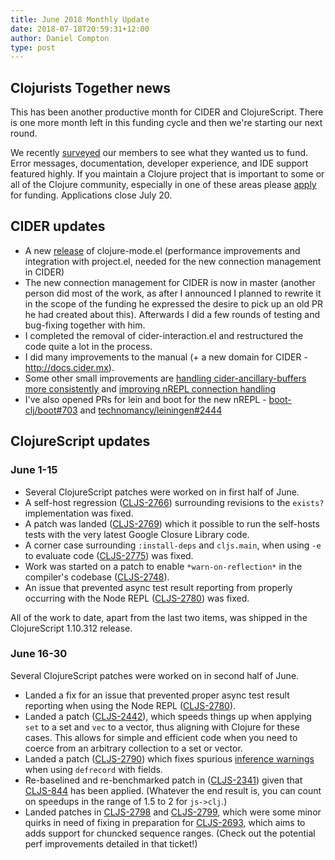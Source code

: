 ```yaml
---
title: June 2018 Monthly Update
date: 2018-07-18T20:59:31+12:00
author: Daniel Compton
type: post
---
```


## Clojurists Together news

This has been another productive month for CIDER and ClojureScript. There is one more month left in this funding cycle and then we're starting our next round.

We recently [surveyed](/news/q3-2018-survey-results/) our members to see what they wanted us to fund. Error messages, documentation, developer experience, and IDE support featured highly. If you maintain a Clojure project that is important to some or all of the Clojure community, especially in one of these areas please [apply](/open-source/) for funding. Applications close July 20.

## CIDER updates

- A new [release](https://github.com/clojure-emacs/clojure-mode/commits/master) of clojure-mode.el (performance improvements and integration with project.el, needed for the new connection management in CIDER)
- The new connection management for CIDER is now in master (another person did most of the work, as after I announced I planned to rewrite it in the scope of the funding he expressed the desire to pick up an old PR he had created about this). Afterwards I did a few rounds of testing and bug-fixing together with him.
- I completed the removal of cider-interaction.el and restructured the code quite a lot in the process.
- I did many improvements to the manual (+ a new domain for CIDER - http://docs.cider.mx).
- Some other small improvements are [handling cider-ancillary-buffers more consistently](https://github.com/clojure-emacs/cider/commit/13c76efcfc94f3c97183962f91146a851bd7a9d3) and [improving nREPL connection handling](https://github.com/clojure-emacs/cider/commit/c658d8a759adc187da70efaacf800fdc0f852021)
- I've also opened PRs for lein and boot for the new nREPL - [boot-clj/boot#703](https://github.com/boot-clj/boot/pull/703) and [technomancy/leiningen#2444](https://github.com/technomancy/leiningen/pull/2444)

## ClojureScript updates

### June 1-15

- Several ClojureScript patches were worked on in first half of June.
- A self-host regression ([CLJS-2766](https://dev.clojure.org/jira/browse/CLJS-2766)) surrounding revisions to the `exists?` implementation was fixed.
- A patch was landed ([CLJS-2769](https://dev.clojure.org/jira/browse/CLJS-2769)) which it possible to run the self-hosts tests with the very latest Google Closure Library code.
- A corner case surrounding `:install-deps` and `cljs.main`, when using `-e` to evaluate code ([CLJS-2775](https://dev.clojure.org/jira/browse/CLJS-2775)) was fixed.
- Work was started on a patch to enable `*warn-on-reflection*` in the compiler's codebase ([CLJS-2748](https://dev.clojure.org/jira/browse/CLJS-2748)).
- An issue that prevented async test result reporting from properly occurring with the Node REPL ([CLJS-2780](https://dev.clojure.org/jira/browse/CLJS-2780)) was fixed.

All of the work to date, apart from the last two items, was shipped in the ClojureScript 1.10.312 release.

### June 16-30

Several ClojureScript patches were worked on in second half of June.

- Landed a fix for an issue that prevented proper async test result reporting when using the Node REPL ([CLJS-2780](https://dev.clojure.org/jira/browse/CLJS-2780)).
- Landed a patch ([CLJS-2442](https://dev.clojure.org/jira/browse/CLJS-2442)), which speeds things up when applying `set` to a set and `vec` to a vector, thus aligning with Clojure for these cases. This allows for simple and efficient code when you need to coerce from an arbitrary collection to a set or vector.
- Landed a patch ([CLJS-2790](https://dev.clojure.org/jira/browse/CLJS-2790)) which fixes spurious [inference warnings](https://clojurescript.org/guides/externs) when using `defrecord` with fields.
- Re-baselined and re-benchmarked patch in ([CLJS-2341](https://dev.clojure.org/jira/browse/CLJS-2341)) given that [CLJS-844](https://dev.clojure.org/jira/browse/CLJS-844) has been applied. (Whatever the end result is, you can count on speedups in the range of 1.5 to 2 for `js->clj`.)
- Landed patches in [CLJS-2798](https://dev.clojure.org/jira/browse/CLJS-2798) and [CLJS-2799](https://dev.clojure.org/jira/browse/CLJS-2799), which were some minor quirks in need of fixing in preparation for [CLJS-2693](https://dev.clojure.org/jira/browse/CLJS-2693), which aims to adds support for chuncked sequence ranges. (Check out the potential perf improvements detailed in that ticket!)
